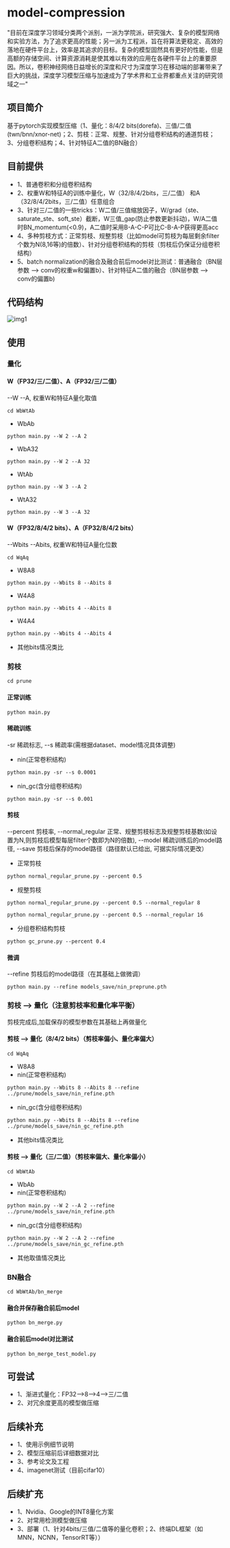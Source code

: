 # model-compression
"目前在深度学习领域分类两个派别，一派为学院派，研究强大、复杂的模型网络和实验方法，为了追求更高的性能；另一派为工程派，旨在将算法更稳定、高效的落地在硬件平台上，效率是其追求的目标。复杂的模型固然具有更好的性能，但是高额的存储空间、计算资源消耗是使其难以有效的应用在各硬件平台上的重要原因。所以，卷积神经网络日益增长的深度和尺寸为深度学习在移动端的部署带来了巨大的挑战，深度学习模型压缩与加速成为了学术界和工业界都重点关注的研究领域之一"


## 项目简介 
基于pytorch实现模型压缩（1、量化：8/4/2 bits(dorefa)、三值/二值(twn/bnn/xnor-net)；2、剪枝：正常、规整、针对分组卷积结构的通道剪枝；3、分组卷积结构；4、针对特征A二值的BN融合）


## 目前提供
- 1、普通卷积和分组卷积结构
- 2、权重W和特征A的训练中量化，W（32/8/4/2bits，三/二值） 和A（32/8/4/2bits，三/二值）任意组合
- 3、针对三/二值的一些tricks：W二值/三值缩放因子，W/grad（ste、saturate_ste、soft_ste）截断，W三值_gap(防止参数更新抖动)，W/A二值时BN_momentum(<0.9)，A二值时采用B-A-C-P可比C-B-A-P获得更高acc
- 4、多种剪枝方式：正常剪枝、规整剪枝（比如model可剪枝为每层剩余filter个数为N(8,16等)的倍数）、针对分组卷积结构的剪枝（剪枝后仍保证分组卷积结构）
- 5、batch normalization的融合及融合前后model对比测试：普通融合（BN层参数 —> conv的权重w和偏置b）、针对特征A二值的融合（BN层参数 —> conv的偏置b)


## 代码结构
![img1](https://github.com/666DZY666/model-compression/blob/master/readme_imgs/code_structure.jpg)


## 使用
### 量化
#### W（FP32/三/二值）、A（FP32/三/二值）
--W --A, 权重W和特征A量化取值
```
cd WbWtAb
```
- WbAb
```
python main.py --W 2 --A 2
```
- WbA32
```
python main.py --W 2 --A 32
```
- WtAb
```
python main.py --W 3 --A 2
```
- WtA32
```
python main.py --W 3 --A 32
```
#### W（FP32/8/4/2 bits）、A（FP32/8/4/2 bits）
--Wbits --Abits, 权重W和特征A量化位数
```
cd WqAq
```
- W8A8
```
python main.py --Wbits 8 --Abits 8
```
- W4A8
```
python main.py --Wbits 4 --Abits 8
```
- W4A4
```
python main.py --Wbits 4 --Abits 4
```
- 其他bits情况类比

### 剪枝
```
cd prune
```
#### 正常训练
```
python main.py
```
#### 稀疏训练
-sr 稀疏标志, --s 稀疏率(需根据dataset、model情况具体调整)
- nin(正常卷积结构)
```
python main.py -sr --s 0.0001
```
- nin_gc(含分组卷积结构)
```
python main.py -sr --s 0.001
```
#### 剪枝
--percent 剪枝率, --normal_regular 正常、规整剪枝标志及规整剪枝基数(如设置为N,则剪枝后模型每层filter个数即为N的倍数), --model 稀疏训练后的model路径, --save 剪枝后保存的model路径（路径默认已给出, 可据实际情况更改）
- 正常剪枝
```
python normal_regular_prune.py --percent 0.5
```
- 规整剪枝
```
python normal_regular_prune.py --percent 0.5 --normal_regular 8
```
```
python normal_regular_prune.py --percent 0.5 --normal_regular 16
```
- 分组卷积结构剪枝
```
python gc_prune.py --percent 0.4
```
#### 微调
--refine 剪枝后的model路径（在其基础上做微调）
```
python main.py --refine models_save/nin_preprune.pth
```

### 剪枝 —> 量化（注意剪枝率和量化率平衡）
剪枝完成后,加载保存的模型参数在其基础上再做量化
#### 剪枝 —> 量化（8/4/2 bits）（剪枝率偏小、量化率偏大）
```
cd WqAq
```
- W8A8
- nin(正常卷积结构)
```
python main.py --Wbits 8 --Abits 8 --refine ../prune/models_save/nin_refine.pth
```
- nin_gc(含分组卷积结构)
```
python main.py --Wbits 8 --Abits 8 --refine ../prune/models_save/nin_gc_refine.pth
```
- 其他bits情况类比
#### 剪枝 —> 量化（三/二值）（剪枝率偏大、量化率偏小）
```
cd WbWtAb
```
- WbAb
- nin(正常卷积结构)
```
python main.py --W 2 --A 2 --refine ../prune/models_save/nin_refine.pth
```
- nin_gc(含分组卷积结构)
```
python main.py --W 2 --A 2 --refine ../prune/models_save/nin_gc_refine.pth
```
- 其他取值情况类比

### BN融合
```
cd WbWtAb/bn_merge
```
#### 融合并保存融合前后model
```
python bn_merge.py
```
#### 融合前后model对比测试
```
python bn_merge_test_model.py
```


## 可尝试
- 1、渐进式量化：FP32—>8—>4—>三/二值
- 2、对冗余度更高的模型做压缩


## 后续补充
- 1、使用示例细节说明
- 2、模型压缩前后详细数据对比
- 3、参考论文及工程
- 4、imagenet测试（目前cifar10）

## 后续扩充
- 1、Nvidia、Google的INT8量化方案
- 2、对常用检测模型做压缩
- 3、部署（1、针对4bits/三值/二值等的量化卷积；2、终端DL框架（如MNN，NCNN，TensorRT等））
